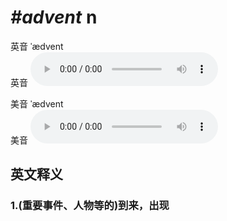# ***\#advent*** n
英音 ˈædvent  
英音
<audio src="./media/advent1_AAC.aac" controls="controls"></audio>

美音 ˈædvent  
美音
<audio src="./media/advent2_AAC.aac" controls="controls"></audio>



  

英文释义
---
### 1.**(重要事件、人物等的)到来，出现**  


